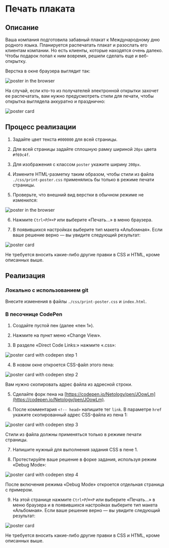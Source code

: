 # Печать плаката

## Описание
Ваша компания подготовила забавный плакат к Международному дню родного языка. Планируется распечатать плакат и разослать его клиентам компании. Но есть клиенты, которые находятся очень далеко. Чтобы подарок попал к ним вовремя, решили сделать еще и веб-открытку.

Верстка в окне браузера выглядит так:

![poster in the browser](../../sources/media-queries-poster-page.jpg)

На случай, если кто-то из получателей электронной открытки захочет ее распечатать, вам нужно предусмотреть стили для печати, чтобы открытка выглядела аккуратно и празднично:

![poster card](../../sources/media-queries-poster-card.jpg)

## Процесс реализации

1. Задайте цвет текста `#000000` для всей страницы.

2. Для всей страницы задайте сплошную рамку шириной `20px` цвета `#f69c4f`.

3. Для изображения с классом `poster` укажите ширину `200px`.

4. Измените HTML-разметку таким образом, чтобы стили из файла `./css/print-poster.css` применялись бы только в режиме печати страницы.

5. Проверьте, что внешний вид верстки в обычном режиме не изменился:

![poster in the browser](../../sources/media-queries-poster-page.jpg)

6. Нажмите `Ctrl+P`/`⌘+P` или выберите «Печать...» в меню браузера.

7. В появившихся настройках выберите тип макета «Альбомная». Если ваше решение верно &mdash; вы увидите следующий результат:

![poster card](../../sources/media-queries-poster-card.jpg)

Не требуется вносить какие-либо другие правки в CSS и HTML, кроме описанных выше.

## Реализация

### Локально с использованием git

Внесите изменения в файлы `./css/print-poster.css` и `index.html`. 

### В песочнице CodePen

1. Создайте пустой пен (далее «пен 1»).

2. Нажмите на пункт меню «Change View».

3. В разделе «Direct Code Links:» нажмите «.css»:

![poster card with codepen step 1](../../sources/media-queries-poster-step0.jpg)

4. В новом окне откроется CSS-файл этого пена:
 
![poster card with codepen step 2](../../sources/media-queries-poster-step1.jpg)

Вам нужно скопировать адрес файла из адресной строки.

5. Сделайте форк пена на [https://codepen.io/Netology/pen/JOowLm](https://codepen.io/Netology/pen/JOowLm).

6. После комментария `<!-- head>` напишите тег `link`. В параметре `href` укажите скопированный адрес CSS-файла из пена 1:

![poster card with codepen step 3](../../sources/media-queries-poster-step2.jpg)

Стили из файла должны применяться только в режиме печати страницы. 

7. Напишите нужный для выполнения задания CSS в пене 1.

8. Протестируйте ваше решение в форке задания, используя режим «Debug Mode»:

![poster card with codepen step 4](../../sources/media-queries-poster-step3.jpg)

После включения режима «Debug Mode» откроется отдельная страница с примером.

9. На этой странице нажмите `Ctrl+P`/`⌘+P` или выберите «Печать...» в меню браузера и в появившихся настройках выберите тип макета «Альбомная».
Если ваше решение верно &mdash; вы увидите следующий результат:
   
![poster card](../../sources/media-queries-poster-card.jpg)

Не требуется вносить какие-либо другие правки в CSS и HTML, кроме описанных выше.
